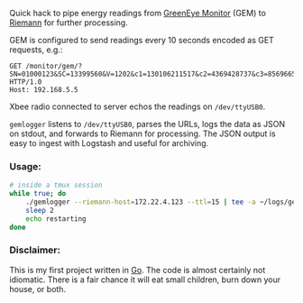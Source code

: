 Quick hack to pipe energy readings from [GreenEye Monitor](https://www.brultech.com/greeneye/) (GEM) to [Riemann](http://riemann.io/) for further processing.

GEM is configured to send readings every 10 seconds encoded as GET requests, e.g.:

```
GET /monitor/gem/?SN=01000123&SC=13399560&V=1202&c1=130106211517&c2=4369428737&c3=8569665918&c4=2298732&c5=14367144577&c6=7880425504&c7=2115745526&c8=25808141664&c9=6817404343&c10=62697109&c11=2529663042&c12=2309619&c13=2302250&c14=2311662&c15=2305541&c16=2324795&c17=1243557270&c18=1619652535&c19=524654949&c20=2115845649&c21=2424805589&c22=15285944150&c23=2103980591&c24=31266216421&c25=2335442&c26=2331366&c27=238402745&c28=1749214052&c29=2330114&c30=2343316&c31=2331249&c32=2338507&c33=0&c34=0&c35=0&c36=0&c37=0&c38=0&c39=0&c40=0&c41=0&c42=0&c43=0&c44=0&c45=0&c46=0&c47=0&c48=0&PL=0,0,0,0&T=,,,,,,,&Resp= HTTP/1.0
Host: 192.168.5.5

```

Xbee radio connected to server echos the readings on `/dev/ttyUSB0`.

`gemlogger` listens to `/dev/ttyUSB0`, parses the URLs, logs the data
as JSON on stdout, and forwards to Riemann for processing.  The JSON
output is easy to ingest with Logstash and useful for archiving.

### Usage:

```sh
# inside a tmux session
while true; do
    ./gemlogger --riemann-host=172.22.4.123 --ttl=15 | tee -a ~/logs/gem.log
    sleep 2
    echo restarting
done
```

### Disclaimer:

This is my first project written in [Go](https://golang.org/).  The code is
almost certainly not idiomatic.  There is a fair chance it will eat small
children, burn down your house, or both.
